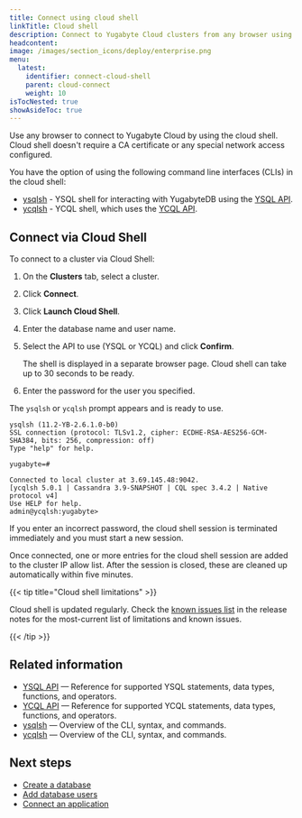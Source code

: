 ```yaml
---
title: Connect using cloud shell
linkTitle: Cloud shell
description: Connect to Yugabyte Cloud clusters from any browser using the cloud shell
headcontent:
image: /images/section_icons/deploy/enterprise.png
menu:
  latest:
    identifier: connect-cloud-shell
    parent: cloud-connect
    weight: 10
isTocNested: true
showAsideToc: true
---
```


Use any browser to connect to Yugabyte Cloud by using the cloud shell. Cloud shell doesn't require a CA certificate or any special network access configured.

You have the option of using the following command line interfaces (CLIs) in the cloud shell:

- [ysqlsh](../../../admin/ysqlsh/) - YSQL shell for interacting with YugabyteDB using the [YSQL API](../../../api/ysql).
- [ycqlsh](../../../admin/ycqlsh/) - YCQL shell, which uses the [YCQL API](../../../api/ycql).

## Connect via Cloud Shell

To connect to a cluster via Cloud Shell:

1. On the **Clusters** tab, select a cluster.

1. Click **Connect**.

1. Click **Launch Cloud Shell**.

1. Enter the database name and user name.

1. Select the API to use (YSQL or YCQL) and click **Confirm**.

    The shell is displayed in a separate browser page. Cloud shell can take up to 30 seconds to be ready.

1. Enter the password for the user you specified.

The `ysqlsh` or `ycqlsh` prompt appears and is ready to use.

```output
ysqlsh (11.2-YB-2.6.1.0-b0)
SSL connection (protocol: TLSv1.2, cipher: ECDHE-RSA-AES256-GCM-SHA384, bits: 256, compression: off)
Type "help" for help.

yugabyte=#
```

```output
Connected to local cluster at 3.69.145.48:9042.
[ycqlsh 5.0.1 | Cassandra 3.9-SNAPSHOT | CQL spec 3.4.2 | Native protocol v4]
Use HELP for help.
admin@ycqlsh:yugabyte> 
```

If you enter an incorrect password, the cloud shell session is terminated immediately and you must start a new session.

Once connected, one or more entries for the cloud shell session are added to the cluster IP allow list. After the session is closed, these are cleaned up automatically within five minutes.

{{< tip title="Cloud shell limitations" >}}

Cloud shell is updated regularly. Check the [known issues list](../../release-notes/#known-issues-in-cloud-shell) in the release notes for the most-current list of limitations and known issues.

{{< /tip >}}

## Related information

- [YSQL API](../../../api/ysql/) — Reference for supported YSQL statements, data types, functions, and operators.
- [YCQL API](../../../api/ycql/) — Reference for supported YCQL statements, data types, functions, and operators.
- [ysqlsh](../../../admin/ysqlsh/) — Overview of the CLI, syntax, and commands.
- [ycqlsh](../../../admin/ycqlsh/) — Overview of the CLI, syntax, and commands.

## Next steps

- [Create a database](../create-databases/)
- [Add database users](../add-users/)
- [Connect an application](../connect-applications/)
